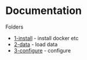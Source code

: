 # Documentation

Folders
- [1-install](1-setup) - install docker etc
- [2-data](2-data) - load data
- [3-configure](4-configure) - configure
